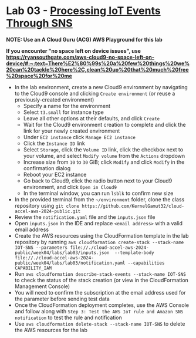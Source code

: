 # Lab 03 - [Processing IoT Events Through SNS](https://docs.aws.amazon.com/iot/latest/developerguide/iot-sns-rule.html)

**NOTE: Use an A Cloud Guru (ACG) AWS Playground for this lab**

**If you encounter "no space left on device issues", use https://ryansouthgate.com/aws-cloud9-no-space-left-on-device/#:~:text=There%E2%80%99s%20a%20few%20things%20we%20can%20tackle%20here%2C,clean%20up%20that%20much%20free%20space%20for%20me**

* In the lab environment, create a new Cloud9 environment by navigating to the Cloud9 console and clicking `Create environment` (or reuse a previously-created environment)
    - Specify a name for the environment
    - Select `t3.small` for instance type
    - Leave all other options at their defaults, and click `Create`
    - Wait for the Cloud9 environment creation to complete and click the link for your newly created environment
    - Under `EC2 instance` click `Manage EC2 instance`
    - Click the `Instance ID` link
    - Select `Storage`, click the `Volume ID` link, click the checkbox next to your volume, and select `Modify volume` from the `Actions` dropdown
    - Increase size from `10` to `30` GiB; click `Modify` and click `Modify` in the confirmation dialog
    - Reboot your EC2 instance
    - Go back to Cloud9, click the radio button next to your Cloud9 environment, and click `Open in Cloud9`
    - In the terminal window, you can run `lsblk` to confirm new size
* In the provided terminal from the `~/environment` folder, clone the class repository using `git clone https://github.com/KernelGamut32/cloud-accel-aws-2024-public.git`
* Review the `notification.yaml` file and the `inputs.json` file
* Open `inputs.json` in the IDE and replace `<email address>` with a valid email address
* Create the AWS resources using the CloudFormation template in the lab repository by running `aws cloudformation create-stack --stack-name IOT-SNS --parameters file://./cloud-accel-aws-2024-public/week04/labs/lab03/inputs.json  --template-body file://./cloud-accel-aws-2024-public/week04/labs/lab03/notification.yaml --capabilities CAPABILITY_IAM`
* Run `aws cloudformation describe-stack-events --stack-name IOT-SNS` to check the status of the stack creation (or view in the CloudFormation Management Console)
* You will need to confirm the subscription at the email address used for the parameter before sending test data
* Once the CloudFormation deployment completes, use the AWS Console and follow along with `Step 3: Test the AWS IoT rule and Amazon SNS notification` to test the rule and notification
* Use `aws cloudformation delete-stack --stack-name IOT-SNS` to delete the AWS resources for the lab
